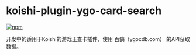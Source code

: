 # koishi-plugin-ygo-card-search

[![npm](https://img.shields.io/npm/v/koishi-plugin-ygo-card-search?style=flat-square)](https://www.npmjs.com/package/koishi-plugin-ygo-card-search)

开发中的适用于Koishi的游戏王查卡插件，使用 百鸽（ygocdb.com） 的API获取数据。
